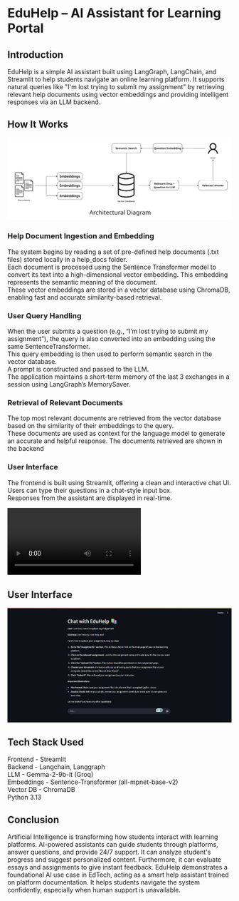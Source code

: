 # EduHelp – AI Assistant for Learning Portal 

## Introduction
EduHelp is a simple AI assistant built using LangGraph, LangChain, and Streamlit to help students navigate an online learning platform. It supports natural queries like "I'm lost trying to submit my assignment" by retrieving relevant help documents using vector embeddings and providing intelligent responses via an LLM backend.

## How It Works
![alt text](images/Architecture_Diagram.png)
### Help Document Ingestion and Embedding
The system begins by reading a set of pre-defined help documents (.txt files) stored locally in a help_docs folder.  
Each document is processed using the Sentence Transformer model to convert its text into a high-dimensional vector embedding. This embedding represents the semantic meaning of the document.  
These vector embeddings are stored in a vector database using ChromaDB, enabling fast and accurate similarity-based retrieval.  
### User Query Handling
When the user submits a question (e.g., “I’m lost trying to submit my assignment”), the query is also converted into an embedding using the same SentenceTransformer.  
This query embedding is then used to perform semantic search in the vector database.  
A prompt is constructed and passed to the LLM.  
The application maintains a short-term memory of the last 3 exchanges in a session using LangGraph’s MemorySaver.  
### Retrieval of Relevant Documents
The top most relevant documents are retrieved from the vector database based on the similarity of their embeddings to the query.  
These documents are used as context for the language model to generate an accurate and helpful response. 
The documents retrieved are shown in the backend
### User Interface
The frontend is built using Streamlit, offering a clean and interactive chat UI.  
Users can type their questions in a chat-style input box.  
Responses from the assistant are displayed in real-time. 

<video controls src="EduHelp.mp4" title="Title"></video>

## User Interface
![alt text](images/UI.png)

## Tech Stack Used
Frontend - Streamlit  
Backend - Langchain, Langgraph  
LLM - Gemma-2-9b-it (Groq)  
Embeddings - Sentence-Transformer (all-mpnet-base-v2)  
Vector DB - ChromaDB  
Python 3.13  

## Conclusion
Artificial Intelligence is transforming how students interact with learning platforms. AI-powered assistants can guide students through platforms, answer questions, and provide 24/7 support. It can analyze student's progress and suggest personalized content. Furthermore, it can evaluate essays and assignments to give instant feedback. 
EduHelp demonstrates a foundational AI use case in EdTech, acting as a smart help assistant trained on platform documentation. It helps students navigate the system confidently, especially when human support is unavailable.


